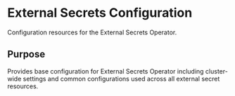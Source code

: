 # External Secrets Configuration

Configuration resources for the External Secrets Operator.

## Purpose

Provides base configuration for External Secrets Operator including cluster-wide settings and common configurations used across all external secret resources.